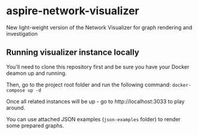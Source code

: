 # aspire-network-visualizer
New light-weight version of the Network Visualizer for graph rendering and investigation

## Running visualizer instance locally

You'll need to clone this repository first and be sure you have your Docker deamon up and running.

Then, go to the project root folder and run the following command: `docker-compose up -d`

Once all related instances will be up - go to http://localhost:3033 to play around.

You can use attached JSON examples (`json-examples` folder) to render some prepared graphs.
